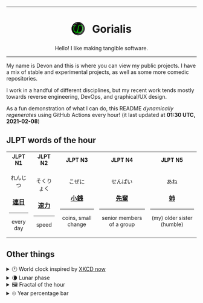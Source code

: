 ***

<h1 align="center">
<sub>
    <img src="readme/resources/avatar.png" height="36">
</sub>
&nbsp;
Gorialis
</h1>
<p align="center">
Hello! I like making tangible software.
</p>

***

My name is Devon and this is where you can view my public projects. I have a mix of stable and experimental projects, as well as some more comedic repositories.

I work in a handful of different disciplines, but my recent work tends mostly towards reverse engineering, DevOps, and graphical/UX design.

As a fun demonstration of what I can do, this README *dynamically regenerates* using GitHub Actions every hour! (it last updated at **01:30 UTC, 2021-02-08**)

<h2>JLPT words of the hour</h2>
<table>
    <tr>
        <th>JLPT N1</th>
        <th>JLPT N2</th>
        <th>JLPT N3</th>
        <th>JLPT N4</th>
        <th>JLPT N5</th>
    </tr>
    <tr>
        <td>
            <p align="center">れんじつ</p>
            <h3 align="center"><b><a href="https://jisho.org/search/%E9%80%A3%E6%97%A5">連日</a></b></h3>
            <hr>
            <p align="center">every day</p>
        </td>
        <td>
            <p align="center">そくりょく</p>
            <h3 align="center"><b><a href="https://jisho.org/search/%E9%80%9F%E5%8A%9B">速力</a></b></h3>
            <hr>
            <p align="center">speed</p>
        </td>
        <td>
            <p align="center">こぜに</p>
            <h3 align="center"><b><a href="https://jisho.org/search/%E5%B0%8F%E9%8A%AD">小銭</a></b></h3>
            <hr>
            <p align="center">coins,<wbr> small change</p>
        </td>
        <td>
            <p align="center">せんぱい</p>
            <h3 align="center"><b><a href="https://jisho.org/search/%E5%85%88%E8%BC%A9">先輩</a></b></h3>
            <hr>
            <p align="center">senior members of a group</p>
        </td>
        <td>
            <p align="center">あね</p>
            <h3 align="center"><b><a href="https://jisho.org/search/%E5%A7%89">姉</a></b></h3>
            <hr>
            <p align="center">(my) older sister (humble)</p>
        </td>
    </tr>
</table>

<h2>Other things</h2>
<details>
<summary>🕐  World clock inspired by <a href="https://xkcd.com/now">XKCD now</a></summary>

> <img src="generated/now.png" width="512">

</details>
<details>
<summary>🌘 Lunar phase</summary>

The moon is approximately 89.59% through its phase (Waning Crescent).

</details>
<details>
<summary>&#x1f5bc; Fractal of the hour</summary>

> <img src="generated/fractal.png" width="512">

</details>
<details>
<summary>&#x23f2; Year percentage bar</summary>
<pre><code>2021 [██▁▁▁▁▁▁▁▁▁▁▁▁▁▁▁▁▁▁] 10.43%</code></pre>
</details>

